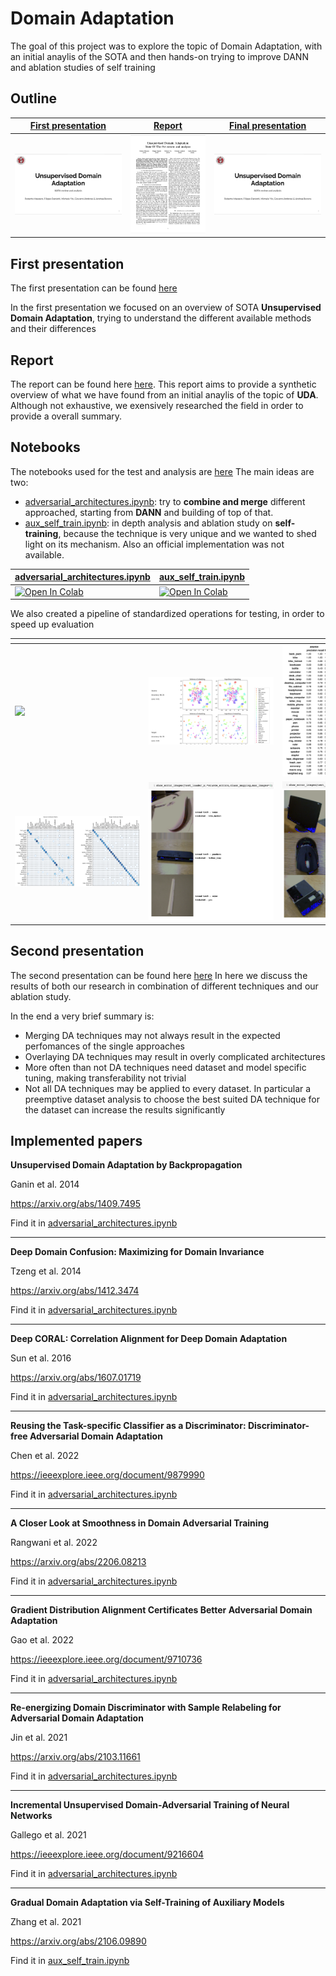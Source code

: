# Domain Adaptation 
The goal of this project was to explore the topic of Domain Adaptation, with an initial anaylis of the SOTA and then hands-on trying to improve DANN and ablation studies of self training

## Outline

| <a href="docs/presentations/TACV-I-milestone.pdf" target="_blank"><b>First presentation</b></a> | <a href="docs/report/report.pdf" target="_blank"><b>Report</b></a> | <a href="docs/presentations/TACV-final-presentation.pdf" target="_blank"><b>Final presentation</b></a> |
|--------------------------------------------------------------------------------------------------------------------------|---------------------------------------------------------------------------------------------------------------------------------|--------------------------------------------------------------------------------------------------------------------------------|
| [![](static/assets/images/thumbnails/first%20presentation.png)](docs/presentations/TACV-I-milestone.pdf)              | [![](static/assets/images/thumbnails/report.png)](docs/report/report.pdf)         | [![](static/assets/images/thumbnails/first%20presentation.png)](docs/presentations/TACV-final-presentation.pdf)        |



## First presentation
The first presentation can be found [here](static/assets/presentations/TACV-I-milestone.pdf)

In the first presentation we focused on an overview of SOTA **Unsupervised Domain Adaptation**, trying to understand the different available methods and their differences
## Report
The report can be found here [here](docs/report/report.pdf).
This report aims to provide a synthetic overview of what we have found from an initial anaylis of the topic of **UDA**. Although not exhaustive, we exensively researched the field in order to provide a overall summary.
## Notebooks
The notebooks used for the test and analysis are [here](src/notebooks/)
The main ideas are two:
- [adversarial_architectures.ipynb](src/notebooks/adversarial_architectures.ipynb): try to **combine and merge** different approached, starting from **DANN** and building of top of that. 
- [aux_self_train.ipynb](src/notebooks/aux_self_train.ipynb): in depth analysis and ablation study on **self-training**, because the technique is very unique and we wanted to shed light on its mechanism. Also an official implementation was not available. 

| [adversarial_architectures.ipynb](src/notebooks/adversarial_architectures.ipynb) | [aux_self_train.ipynb](src/notebooks/aux_self_train.ipynb) |
| -------------------------------------------------------------------------------- | ---------------------------------------------------------- |
 <a target="_blank" href="https://colab.research.google.com/github/filippodaniotti/TACV-DA-project/blob/master/src/notebooks/adversarial_architectures.ipynb">  <img src="https://colab.research.google.com/assets/colab-badge.svg" alt="Open In Colab"/> | <a target="_blank" href="https://colab.research.google.com/github/filippodaniotti/TACV-DA-project/blob/master/src/notebooks/aux_self_train.ipynb">  <img src="https://colab.research.google.com/assets/colab-badge.svg" alt="Open In Colab"/> |

We also created a pipeline of standardized operations for testing, in order to speed up evaluation 

|<div style="width:200px"></div>| <div style="width:200px"></div>| <div style="width:200px"></div>|
|--------------------------------------------------------------------------------------------------------------------------|---------------------------------------------------------------------------------------------------------------------------------|--------------------------------------------------------------------------------------------------------------------------------|
| [![](static/assets/images/output.gif)](static/assets/images/output.gif)              | [![](static/assets/images/t-SNE.png)](static/assets/images/t-SNE.png)         | [![](static/assets/images/classification%20report.png)](static/assets/images/classification%20report.png)        |
|[![](static/assets/images/confusion%20matrixes.png)](static/assets/images/confusion%20matrixes.png)              | [![](static/assets/images/source_errors.png)](static/assets/images/source_errors.png)         | [![](static/assets/images/target_errors.png)](static/assets/images/target_errors.png)        |

## Second presentation
The second presentation can be found here [here](static/assets/presentations/TACV-final-presentation)
In here we discuss the results of both our research in combination of different techniques and our ablation study.

In the end a very brief summary is:
- Merging DA techniques may not always result in the expected perfomances of the single approaches
- Overlaying DA techniques may result in overly complicated architectures
- More often than not DA techniques need dataset and model specific tuning, making transferability not trivial
- Not all DA techniques may be applied to every dataset. In particular a preemptive dataset analysis to choose the best suited DA technique for the dataset can increase the results significantly

## Implemented papers

**Unsupervised Domain Adaptation by Backpropagation**

Ganin et al. 2014

https://arxiv.org/abs/1409.7495

Find it in [adversarial_architectures.ipynb](src/notebooks/adversarial_architectures.ipynb)

---

**Deep Domain Confusion: Maximizing for Domain Invariance**

Tzeng et al. 2014 

https://arxiv.org/abs/1412.3474

Find it in [adversarial_architectures.ipynb](src/notebooks/adversarial_architectures.ipynb)

---

**Deep CORAL: Correlation Alignment for Deep Domain Adaptation**

Sun et al. 2016

https://arxiv.org/abs/1607.01719

Find it in [adversarial_architectures.ipynb](src/notebooks/adversarial_architectures.ipynb)

---

**Reusing the Task-specific Classifier as a Discriminator: Discriminator-free Adversarial Domain Adaptation**

Chen et al. 2022

https://ieeexplore.ieee.org/document/9879990

Find it in [adversarial_architectures.ipynb](src/notebooks/adversarial_architectures.ipynb)

---

**A Closer Look at Smoothness in Domain Adversarial Training**

Rangwani et al. 2022

https://arxiv.org/abs/2206.08213

Find it in [adversarial_architectures.ipynb](src/notebooks/adversarial_architectures.ipynb)

---

**Gradient Distribution Alignment Certificates Better Adversarial Domain Adaptation**

Gao et al. 2022

https://ieeexplore.ieee.org/document/9710736

Find it in [adversarial_architectures.ipynb](src/notebooks/adversarial_architectures.ipynb)

---

**Re-energizing Domain Discriminator with Sample Relabeling for Adversarial Domain Adaptation**

Jin et al. 2021

https://arxiv.org/abs/2103.11661

Find it in [adversarial_architectures.ipynb](src/notebooks/adversarial_architectures.ipynb)

---

**Incremental Unsupervised Domain-Adversarial Training of Neural Networks**

Gallego et al. 2021

https://ieeexplore.ieee.org/document/9216604

Find it in [adversarial_architectures.ipynb](src/notebooks/adversarial_architectures.ipynb)

---

**Gradual Domain Adaptation via Self-Training of Auxiliary Models**

Zhang et al. 2021

https://arxiv.org/abs/2106.09890

Find it in [aux_self_train.ipynb](src/notebooks/aux_self_train.ipynb.ipynb)
